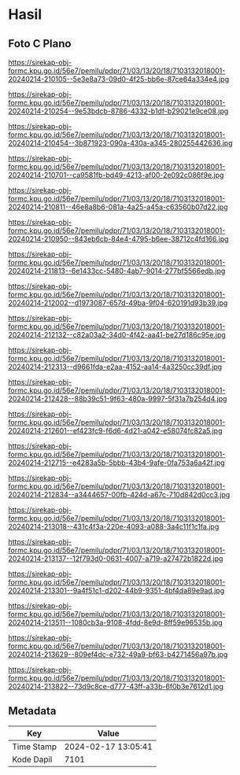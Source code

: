 # Hasil

## Foto C Plano

https://sirekap-obj-formc.kpu.go.id/56e7/pemilu/pdpr/71/03/13/20/18/7103132018001-20240214-210105--5e3e8a73-09d0-4f25-bb6e-87ce64a334e4.jpg

https://sirekap-obj-formc.kpu.go.id/56e7/pemilu/pdpr/71/03/13/20/18/7103132018001-20240214-210254--9e53bdcb-8786-4332-b1df-b29021e9ce08.jpg

https://sirekap-obj-formc.kpu.go.id/56e7/pemilu/pdpr/71/03/13/20/18/7103132018001-20240214-210454--3b871923-090a-430a-a345-280255442636.jpg

https://sirekap-obj-formc.kpu.go.id/56e7/pemilu/pdpr/71/03/13/20/18/7103132018001-20240214-210701--ca9581fb-bd49-4213-af00-2e092c086f9e.jpg

https://sirekap-obj-formc.kpu.go.id/56e7/pemilu/pdpr/71/03/13/20/18/7103132018001-20240214-210811--46e8a8b6-081a-4a25-a45a-c63560b07d22.jpg

https://sirekap-obj-formc.kpu.go.id/56e7/pemilu/pdpr/71/03/13/20/18/7103132018001-20240214-210950--843eb6cb-84e4-4795-b6ee-38712c4fd166.jpg

https://sirekap-obj-formc.kpu.go.id/56e7/pemilu/pdpr/71/03/13/20/18/7103132018001-20240214-211813--6e1433cc-5480-4ab7-9014-277bf5566edb.jpg

https://sirekap-obj-formc.kpu.go.id/56e7/pemilu/pdpr/71/03/13/20/18/7103132018001-20240214-212002--d1973087-657d-49ba-9f04-620191d93b39.jpg

https://sirekap-obj-formc.kpu.go.id/56e7/pemilu/pdpr/71/03/13/20/18/7103132018001-20240214-212132--c82a03a2-34d0-4f42-aa41-be27d186c95e.jpg

https://sirekap-obj-formc.kpu.go.id/56e7/pemilu/pdpr/71/03/13/20/18/7103132018001-20240214-212313--d9661fda-e2aa-4152-aa14-4a3250cc39df.jpg

https://sirekap-obj-formc.kpu.go.id/56e7/pemilu/pdpr/71/03/13/20/18/7103132018001-20240214-212428--88b39c51-9f63-480a-9997-5f31a7b254d4.jpg

https://sirekap-obj-formc.kpu.go.id/56e7/pemilu/pdpr/71/03/13/20/18/7103132018001-20240214-212601--ef423fc9-f6d6-4d21-a042-e58074fc82a5.jpg

https://sirekap-obj-formc.kpu.go.id/56e7/pemilu/pdpr/71/03/13/20/18/7103132018001-20240214-212715--e4283a5b-5bbb-43b4-9afe-0fa753a6a42f.jpg

https://sirekap-obj-formc.kpu.go.id/56e7/pemilu/pdpr/71/03/13/20/18/7103132018001-20240214-212834--a3444657-00fb-424d-a67c-710d842d0cc3.jpg

https://sirekap-obj-formc.kpu.go.id/56e7/pemilu/pdpr/71/03/13/20/18/7103132018001-20240214-213018--431c4f3a-220e-4093-a088-3a4c11f1c1fa.jpg

https://sirekap-obj-formc.kpu.go.id/56e7/pemilu/pdpr/71/03/13/20/18/7103132018001-20240214-213137--12f793d0-0631-4007-a719-a27472b1822d.jpg

https://sirekap-obj-formc.kpu.go.id/56e7/pemilu/pdpr/71/03/13/20/18/7103132018001-20240214-213301--9a4f51c1-d202-44b9-9351-4bf4da89e9ad.jpg

https://sirekap-obj-formc.kpu.go.id/56e7/pemilu/pdpr/71/03/13/20/18/7103132018001-20240214-213511--1080cb3a-9108-4fdd-8e9d-8ff59e96535b.jpg

https://sirekap-obj-formc.kpu.go.id/56e7/pemilu/pdpr/71/03/13/20/18/7103132018001-20240214-213629--809ef4dc-e732-49a9-bf63-b4271456a97b.jpg

https://sirekap-obj-formc.kpu.go.id/56e7/pemilu/pdpr/71/03/13/20/18/7103132018001-20240214-213822--73d9c8ce-d777-43ff-a33b-6f0b3e7612d1.jpg


## Metadata

| Key        | Value               |
| ---------- | ------------------- |
| Time Stamp | 2024-02-17 13:05:41 |
| Kode Dapil | 7101                |



